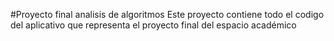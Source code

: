 #Proyecto final analisis de algoritmos 
Este proyecto contiene todo el codigo del aplicativo que representa el proyecto final del espacio académico